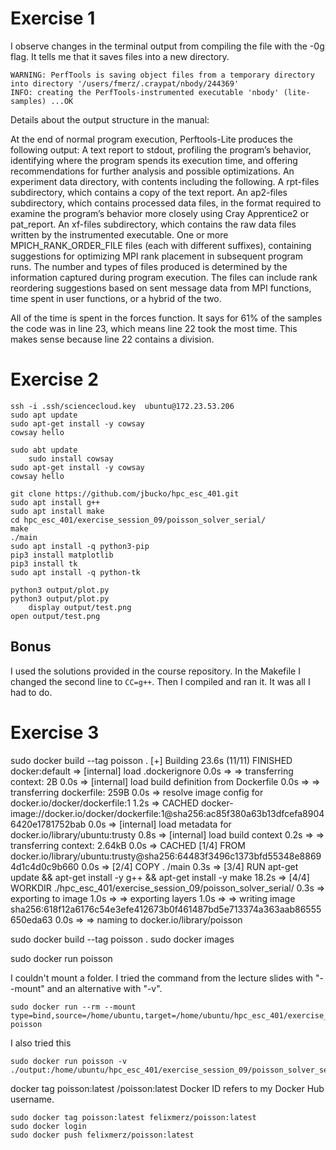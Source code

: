 # Exercise 1
I observe changes in the terminal output from compiling the file with the -0g flag. It tells me that it saves files into a new directory.
```
WARNING: PerfTools is saving object files from a temporary directory into directory '/users/fmerz/.craypat/nbody/244369'
INFO: creating the PerfTools-instrumented executable 'nbody' (lite-samples) ...OK
```

Details about the output structure in the manual:

At the end of normal program execution, Perftools-Lite produces the following output:
A text report to stdout, profiling the program’s behavior, identifying where the program spends its execution time, and offering recommendations for further analysis and possible optimizations.
An experiment data directory, with contents including the following.
A rpt-files subdirectory, which contains a copy of the text report.
An ap2-files subdirectory, which contains processed data files, in the format required to examine the program’s behavior more closely using Cray Apprentice2 or pat_report.
An xf-files subdirectory, which contains the raw data files written by the instrumented executable.
One or more MPICH_RANK_ORDER_FILE files (each with different suffixes), containing suggestions for optimizing MPI rank placement in subsequent program runs. The number and types of files produced is determined by the information captured during program execution. The files can include rank reordering suggestions based on sent message data from MPI functions, time spent in user functions, or a hybrid of the two.

All of the time is spent in the forces function. It says for 61% of the samples the code was in line 23, which means line 22 took the most time. This makes sense because line 22 contains a division.

# Exercise 2
```
ssh -i .ssh/sciencecloud.key  ubuntu@172.23.53.206
sudo apt update
sudo apt-get install -y cowsay
cowsay hello
```

```
sudo abt update
    sudo install cowsay
sudo apt-get install -y cowsay
cowsay hello

git clone https://github.com/jbucko/hpc_esc_401.git
sudo apt install g++
sudo apt install make
cd hpc_esc_401/exercise_session_09/poisson_solver_serial/
make
./main
sudo apt install -q python3-pip
pip3 install matplotlib
pip3 install tk
sudo apt install -q python-tk

python3 output/plot.py 
python3 output/plot.py 
    display output/test.png 
open output/test.png
```

## Bonus
I used the solutions provided in the course repository. In the Makefile I changed the second line to `CC=g++`. Then I compiled and ran it. It was all I had to do.


# Exercise 3
sudo docker build --tag poisson .
[+] Building 23.6s (11/11) FINISHED                                                           docker:default
 => [internal] load .dockerignore                                                                       0.0s
 => => transferring context: 2B                                                                         0.0s
 => [internal] load build definition from Dockerfile                                                    0.0s
 => => transferring dockerfile: 259B                                                                    0.0s
 => resolve image config for docker.io/docker/dockerfile:1                                              1.2s
 => CACHED docker-image://docker.io/docker/dockerfile:1@sha256:ac85f380a63b13dfcefa89046420e1781752bab  0.0s
 => [internal] load metadata for docker.io/library/ubuntu:trusty                                        0.8s
 => [internal] load build context                                                                       0.2s
 => => transferring context: 2.64kB                                                                     0.0s
 => CACHED [1/4] FROM docker.io/library/ubuntu:trusty@sha256:64483f3496c1373bfd55348e88694d1c4d0c9b660  0.0s
 => [2/4] COPY . /main                                                                                  0.3s
 => [3/4] RUN apt-get update && apt-get install -y g++ && apt-get install -y make                      18.2s
 => [4/4] WORKDIR ./hpc_esc_401/exercise_session_09/poisson_solver_serial/                              0.3s
 => exporting to image                                                                                  1.0s 
 => => exporting layers                                                                                 1.0s 
 => => writing image sha256:618f12a6176c54e3efe412673b0f461487bd5e713374a363aab86555650eda63            0.0s 
 => => naming to docker.io/library/poisson

sudo docker build --tag poisson .
sudo docker images

sudo docker run poisson

I couldn't mount a folder. I tried the command from the lecture slides with "--mount" and an alternative with "-v".
```
sudo docker run --rm --mount type=bind,source=/home/ubuntu,target=/home/ubuntu/hpc_esc_401/exercise_session_09/poisson_solver_serial poisson
```
I also tried this
```
sudo docker run poisson -v ./output:/home/ubuntu/hpc_esc_401/exercise_session_09/poisson_solver_serial
```

docker tag poisson:latest <Docker ID>/poisson:latest
Docker ID refers to my Docker Hub username.
```
sudo docker tag poisson:latest felixmerz/poisson:latest
sudo docker login
sudo docker push felixmerz/poisson:latest
```
